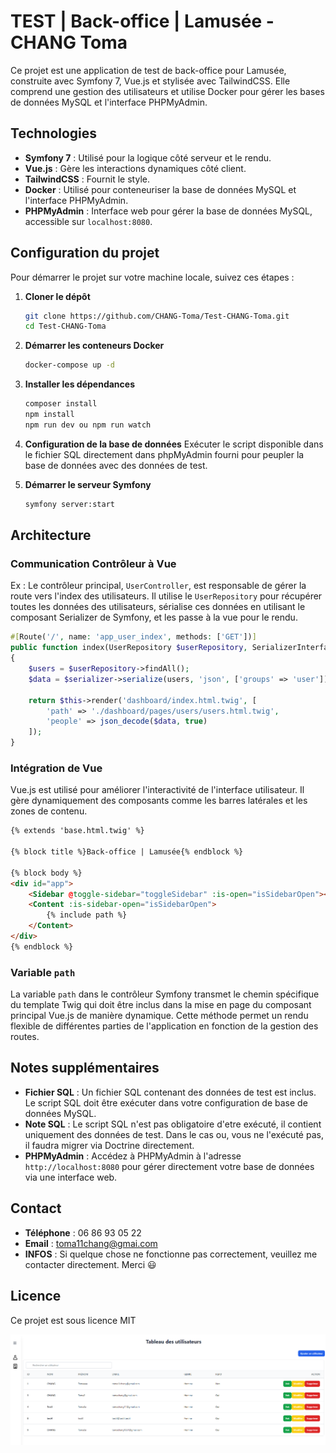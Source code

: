 
# TEST | Back-office | Lamusée - CHANG Toma

Ce projet est une application de test de back-office pour Lamusée, construite avec Symfony 7, Vue.js et stylisée avec TailwindCSS. Elle comprend une gestion des utilisateurs et utilise Docker pour gérer les bases de données MySQL et l'interface PHPMyAdmin.

## Technologies

- **Symfony 7** : Utilisé pour la logique côté serveur et le rendu.
- **Vue.js** : Gère les interactions dynamiques côté client.
- **TailwindCSS** : Fournit le style.
- **Docker** : Utilisé pour conteneuriser la base de données MySQL et l'interface PHPMyAdmin.
- **PHPMyAdmin** : Interface web pour gérer la base de données MySQL, accessible sur `localhost:8080`.

## Configuration du projet

Pour démarrer le projet sur votre machine locale, suivez ces étapes :

1. **Cloner le dépôt**
   ```bash
   git clone https://github.com/CHANG-Toma/Test-CHANG-Toma.git
   cd Test-CHANG-Toma
   ```

2. **Démarrer les conteneurs Docker**
   ```bash
   docker-compose up -d
   ```

3. **Installer les dépendances**
   ```bash
   composer install
   npm install
   npm run dev ou npm run watch
   ```

4. **Configuration de la base de données**
   Exécuter le script disponible dans le fichier SQL directement dans phpMyAdmin fourni pour peupler la base de données avec des données de test.

5. **Démarrer le serveur Symfony**
   ```bash
   symfony server:start
   ```

## Architecture

### Communication Contrôleur à Vue

Ex : 
Le contrôleur principal, `UserController`, est responsable de gérer la route vers l'index des utilisateurs. Il utilise le `UserRepository` pour récupérer toutes les données des utilisateurs, sérialise ces données en utilisant le composant Serializer de Symfony, et les passe à la vue pour le rendu.

```php
#[Route('/', name: 'app_user_index', methods: ['GET'])]
public function index(UserRepository $userRepository, SerializerInterface $serializer): Response
{
    $users = $userRepository->findAll();
    $data = $serializer->serialize(users, 'json', ['groups' => 'user']);

    return $this->render('dashboard/index.html.twig', [
        'path' => './dashboard/pages/users/users.html.twig',
        'people' => json_decode($data, true)
    ]);
}
```

### Intégration de Vue

Vue.js est utilisé pour améliorer l'interactivité de l'interface utilisateur. Il gère dynamiquement des composants comme les barres latérales et les zones de contenu.

```html
{% extends 'base.html.twig' %}

{% block title %}Back-office | Lamusée{% endblock %}

{% block body %}
<div id="app">
    <Sidebar @toggle-sidebar="toggleSidebar" :is-open="isSidebarOpen"></Sidebar>
    <Content :is-sidebar-open="isSidebarOpen">
        {% include path %}
    </Content>
</div>
{% endblock %}
```

### Variable `path`

La variable `path` dans le contrôleur Symfony transmet le chemin spécifique du template Twig qui doit être inclus dans la mise en page du composant principal Vue.js de manière dynamique. Cette méthode permet un rendu flexible de différentes parties de l'application en fonction de la gestion des routes.

## Notes supplémentaires

- **Fichier SQL** : Un fichier SQL contenant des données de test est inclus. Le script SQL doit être exécuter dans votre configuration de base de données MySQL.
- **Note SQL** : Le script SQL n'est pas obligatoire d'etre exécuté, il contient uniquement des données de test. Dans le cas ou, vous ne l'exécuté pas, il faudra migrer via Doctrine directement.
- **PHPMyAdmin** : Accédez à PHPMyAdmin à l'adresse `http://localhost:8080` pour gérer directement votre base de données via une interface web.

## Contact
- **Téléphone** : 06 86 93 05 22
- **Email** : toma11chang@gmai.com
- **INFOS** : Si quelque chose ne fonctionne pas correctement, veuillez me contacter directement. Merci :smiley:

## Licence
Ce projet est sous licence MIT

![alt text](./assets/img/image.png)

